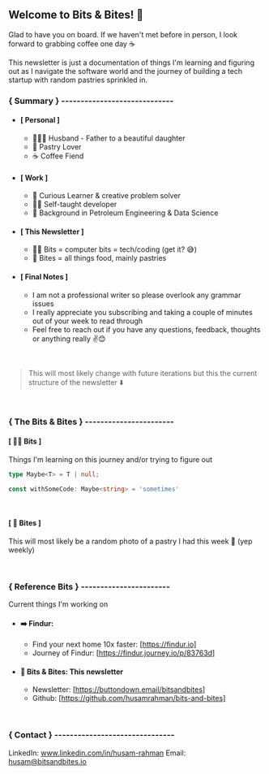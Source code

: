 ## Welcome to Bits & Bites! 👋

Glad to have you on board. If we haven't met before in person, I look forward to grabbing coffee one day ☕️

 This newsletter is just a documentation of things I'm learning and figuring out as I navigate the software world and the journey of building a tech startup with random pastries sprinkled in.
### \{ Summary \} \-----------------------------

- #### **[ Personal ]**
    - 👨‍👩‍👧 Husband - Father to a beautiful daughter
    - 🥐 Pastry Lover
    - ☕️ Coffee Fiend
- #### **[ Work ]**
    - 🧐 Curious Learner & creative problem solver
    - 🧑‍💻 Self-taught developer
    - 🏫 Background in Petroleum Engineering & Data Science
- #### **[ This Newsletter ]**
    - 👨‍💻 Bits = computer bits = tech/coding (get it? 😅)
    - 🍪 Bites = all things food, mainly pastries
- #### **[ Final Notes ]**
    - I am not a professional writer so please overlook any grammar issues
    - I really appreciate you subscribing and taking a couple of minutes out of your week to read through
    - Feel free to reach out if you have any questions, feedback, thoughts or anything really ✌️😊

<br />

> This will most likely change with future iterations but this the current structure of the newsletter ⬇️

<br />

### \{ The Bits & Bites \} \-----------------------
#### **[ 👨‍💻 Bits ]**

Things I'm learning on this journey and/or trying to figure out

```ts
type Maybe<T> = T | null;

const withSomeCode: Maybe<string> = 'sometimes'
```

<br />

#### **[ 🍪 Bites ]**


This will most likely be a random photo of a pastry I had this week 🥐 (yep weekly)

<br />

### \{ Reference Bits \} \-----------------------

Current things I'm working on

- #### ➡️ **Findur:**
    - Find your next home 10x faster: [https://findur.io]
    - Journey of Findur: [https://findur.journey.io/p/83763d]
- #### 📧 **Bits & Bites**: This newsletter
    - Newsletter: [https://buttondown.email/bitsandbites]
    - Github: [https://github.com/husamrahman/bits-and-bites]

<br />

### \{ Contact \} \-------------------------------

LinkedIn: www.linkedin.com/in/husam-rahman
Email: husam@bitsandbites.io